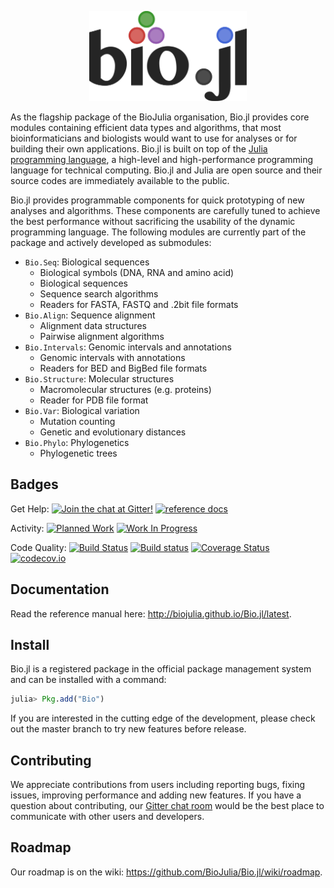 <p align="center"><img src="https://raw.githubusercontent.com/BioJulia/assets/master/branding/bio/optimised/BioJl_Design_1.png" width="50%" alt="Bio.jl" /></p>

As the flagship package of the BioJulia organisation, Bio.jl provides core
modules containing efficient data types and algorithms, that most
bioinformaticians and biologists would want to use for analyses or for building
their own applications. Bio.jl is built on top of the [Julia programming
language](http://julialang.org/), a high-level and high-performance programming
language for technical computing. Bio.jl and Julia are open source and their
source codes are immediately available to the public.

Bio.jl provides programmable components for quick prototyping of new analyses
and algorithms. These components are carefully tuned to achieve the best
performance without sacrificing the usability of the dynamic programming
language. The following modules are currently part of the package and actively
developed as submodules:
* `Bio.Seq`: Biological sequences
    * Biological symbols (DNA, RNA and amino acid)
    * Biological sequences
    * Sequence search algorithms
    * Readers for FASTA, FASTQ and .2bit file formats
* `Bio.Align`: Sequence alignment
    * Alignment data structures
    * Pairwise alignment algorithms
* `Bio.Intervals`: Genomic intervals and annotations
    * Genomic intervals with annotations
    * Readers for BED and BigBed file formats
* `Bio.Structure`: Molecular structures
    * Macromolecular structures (e.g. proteins)
    * Reader for PDB file format
* `Bio.Var`: Biological variation
    * Mutation counting
    * Genetic and evolutionary distances
* `Bio.Phylo`: Phylogenetics
    * Phylogenetic trees


## Badges

Get Help: [![Join the chat at Gitter!](https://badges.gitter.im/BioJulia.png)](https://gitter.im/BioJulia/Bio.jl)
[![reference docs](https://img.shields.io/badge/docs-reference-blue.svg)](http://biojulia.github.io/Bio.jl/latest/)

Activity: [![Planned Work](https://badge.waffle.io/BioJulia/Bio.jl.svg?label=stage:%20planning&title=Planned)](http://waffle.io/BioJulia/Bio.jl)
[![Work In Progress](https://badge.waffle.io/BioJulia/Bio.jl.svg?label=stage:%20WIP&title=In%20Progress)](http://waffle.io/BioJulia/Bio.jl)

Code Quality: [![Build Status](https://travis-ci.org/BioJulia/Bio.jl.svg?branch=master)](https://travis-ci.org/BioJulia/Bio.jl)
[![Build status](https://ci.appveyor.com/api/projects/status/nq4w264346py8esp/branch/master?svg=true)](https://ci.appveyor.com/project/Ward9250/bio-jl/branch/master)
[![Coverage Status](https://img.shields.io/coveralls/BioJulia/Bio.jl.svg)](https://coveralls.io/r/BioJulia/Bio.jl)
[![codecov.io](http://codecov.io/github/BioJulia/Bio.jl/coverage.svg?branch=master)](http://codecov.io/github/BioJulia/Bio.jl?branch=master)


## Documentation

Read the reference manual here: <http://biojulia.github.io/Bio.jl/latest>.


## Install

Bio.jl is a registered package in the official package management system and can
be installed with a command:
```julia
julia> Pkg.add("Bio")

```

If you are interested in the cutting edge of the development, please check out
the master branch to try new features before release.


## Contributing

We appreciate contributions from users including reporting bugs, fixing issues,
improving performance and adding new features. If you have a question about
contributing, our [Gitter chat room](https://gitter.im/BioJulia/Bio.jl) would be
the best place to communicate with other users and developers.


## Roadmap

Our roadmap is on the wiki: <https://github.com/BioJulia/Bio.jl/wiki/roadmap>.
